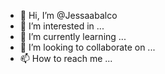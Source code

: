 - 👋 Hi, I’m @Jessaabalco
- 👀 I’m interested in ...
- 🌱 I’m currently learning ...
- 💞️ I’m looking to collaborate on ...
- 📫 How to reach me ...

<!---
Jessaabalco/Jessaabalco is a ✨ special ✨ repository because its `README.md` (this file) appears on your GitHub profile.
You can click the Preview link to take a look at your changes.
--->

